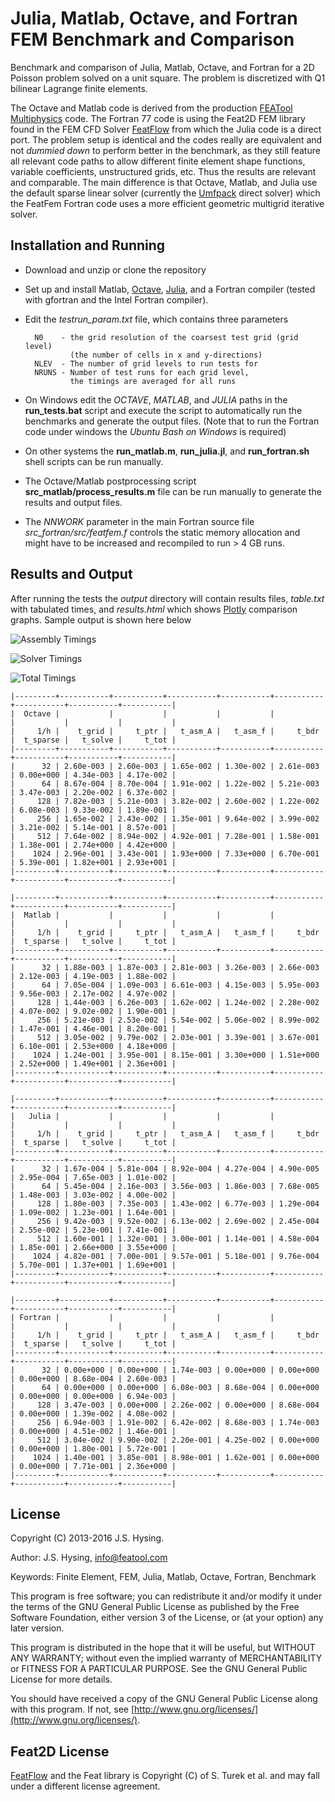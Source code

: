 Julia, Matlab, Octave, and Fortran FEM Benchmark and Comparison
===============================================================

Benchmark and comparison of Julia, Matlab, Octave, and Fortran for a
2D Poisson problem solved on a unit square. The problem is discretized
with Q1 bilinear Lagrange finite elements.

The Octave and Matlab code is derived from the production
[FEATool Multiphysics](https://www.featool.com/) code. The Fortran 77
code is using the Feat2D FEM library found in the FEM CFD Solver
[FeatFlow](http://www.featflow.de) from which the Julia code is a
direct port. The problem setup is identical and the codes really are
equivalent and not _dummied down_ to perform better in the benchmark,
as they still feature all relevant code paths to allow different
finite element shape functions, variable coefficients, unstructured
grids, etc. Thus the results are relevant and comparable. The main
difference is that Octave, Matlab, and Julia use the default sparse
linear solver (currently the
[Umfpack](http://faculty.cse.tamu.edu/davis/suitesparse.html) direct
solver) which the FeatFem Fortran code uses a more efficient geometric
multigrid iterative solver.


Installation and Running
------------------------

- Download and unzip or clone the repository

- Set up and install Matlab,
  [Octave](https://www.gnu.org/software/octave/),
  [Julia](http://julialang.org/), and a Fortran compiler (tested with
  gfortran and the Intel Fortran compiler).

- Edit the *testrun_param.txt* file, which contains three parameters

        N0    - the grid resolution of the coarsest test grid (grid level)
                (the number of cells in x and y-directions)
        NLEV  - The number of grid levels to run tests for
        NRUNS - Number of test runs for each grid level,
                the timings are averaged for all runs

- On Windows edit the _OCTAVE_, _MATLAB_, and _JULIA_ paths in the
  **run_tests.bat** script and execute the script to automatically
  run the benchmarks and generate the output files. (Note that to run the
  Fortran code under windows the _Ubuntu Bash on Windows_ is required)

- On other systems the **run_matlab.m**, **run_julia.jl**, and
  **run_fortran.sh** shell scripts can be run manually.

- The Octave/Matlab postprocessing script
  **src_matlab/process_results.m** file can be run manually
  to generate the results and output files.

- The _NNWORK_ parameter in the main Fortran source file
  *src_fortran/src/featfem.f* controls the static memory allocation
  and might have to be increased and recompiled to run > 4 GB runs.


Results and Output
------------------

After running the tests the _output_ directory will contain results
files, _table.txt_ with tabulated times, and _results.html_ which
shows [Plotly](https://plot.ly/) comparison graphs. Sample output is
shown here below

![Assembly Timings](https://raw.githubusercontent.com/precisesimulation/julia-matlab-fortran-fem-benchmark/master/output/fig_assembly.jpg)

![Solver Timings](https://raw.githubusercontent.com/precisesimulation/julia-matlab-fortran-fem-benchmark/master/output/fig_solve.jpg)

![Total Timings](https://raw.githubusercontent.com/precisesimulation/julia-matlab-fortran-fem-benchmark/master/output/fig_total.jpg)


    |---------+-----------+-----------+-----------+-----------+-----------+-----------+-----------+-----------|
    |  Octave |           |           |           |           |           |           |           |           |
    |     1/h |    t_grid |     t_ptr |   t_asm_A |   t_asm_f |     t_bdr |  t_sparse |   t_solve |     t_tot |
    |---------+-----------+-----------+-----------+-----------+-----------+-----------+-----------+-----------|
    |      32 | 2.60e-003 | 2.60e-003 | 1.65e-002 | 1.30e-002 | 2.61e-003 | 0.00e+000 | 4.34e-003 | 4.17e-002 |
    |      64 | 8.67e-004 | 8.70e-004 | 1.91e-002 | 1.22e-002 | 5.21e-003 | 3.47e-003 | 2.20e-002 | 6.37e-002 |
    |     128 | 7.82e-003 | 5.21e-003 | 3.82e-002 | 2.60e-002 | 1.22e-002 | 6.08e-003 | 9.33e-002 | 1.89e-001 |
    |     256 | 1.65e-002 | 2.43e-002 | 1.35e-001 | 9.64e-002 | 3.99e-002 | 3.21e-002 | 5.14e-001 | 8.57e-001 |
    |     512 | 7.64e-002 | 8.94e-002 | 4.92e-001 | 7.28e-001 | 1.58e-001 | 1.38e-001 | 2.74e+000 | 4.42e+000 |
    |    1024 | 2.96e-001 | 3.43e-001 | 1.93e+000 | 7.33e+000 | 6.70e-001 | 5.39e-001 | 1.82e+001 | 2.93e+001 |
    |---------+-----------+-----------+-----------+-----------+-----------+-----------+-----------+-----------|

    |---------+-----------+-----------+-----------+-----------+-----------+-----------+-----------+-----------|
    |  Matlab |           |           |           |           |           |           |           |           |
    |     1/h |    t_grid |     t_ptr |   t_asm_A |   t_asm_f |     t_bdr |  t_sparse |   t_solve |     t_tot |
    |---------+-----------+-----------+-----------+-----------+-----------+-----------+-----------+-----------|
    |      32 | 1.88e-003 | 1.87e-003 | 2.81e-003 | 3.26e-003 | 2.66e-003 | 2.12e-003 | 4.19e-003 | 1.88e-002 |
    |      64 | 7.05e-004 | 1.09e-003 | 6.61e-003 | 4.15e-003 | 5.95e-003 | 9.56e-003 | 2.17e-002 | 4.97e-002 |
    |     128 | 1.44e-003 | 6.26e-003 | 1.62e-002 | 1.24e-002 | 2.28e-002 | 4.07e-002 | 9.02e-002 | 1.90e-001 |
    |     256 | 5.21e-003 | 2.53e-002 | 5.54e-002 | 5.06e-002 | 8.99e-002 | 1.47e-001 | 4.46e-001 | 8.20e-001 |
    |     512 | 3.05e-002 | 9.79e-002 | 2.03e-001 | 3.39e-001 | 3.67e-001 | 6.10e-001 | 2.53e+000 | 4.18e+000 |
    |    1024 | 1.24e-001 | 3.95e-001 | 8.15e-001 | 3.30e+000 | 1.51e+000 | 2.52e+000 | 1.49e+001 | 2.36e+001 |
    |---------+-----------+-----------+-----------+-----------+-----------+-----------+-----------+-----------|

    |---------+-----------+-----------+-----------+-----------+-----------+-----------+-----------+-----------|
    |   Julia |           |           |           |           |           |           |           |           |
    |     1/h |    t_grid |     t_ptr |   t_asm_A |   t_asm_f |     t_bdr |  t_sparse |   t_solve |     t_tot |
    |---------+-----------+-----------+-----------+-----------+-----------+-----------+-----------+-----------|
    |      32 | 1.67e-004 | 5.81e-004 | 8.92e-004 | 4.27e-004 | 4.90e-005 | 2.95e-004 | 7.65e-003 | 1.01e-002 |
    |      64 | 5.45e-004 | 2.16e-003 | 3.56e-003 | 1.86e-003 | 7.68e-005 | 1.48e-003 | 3.03e-002 | 4.00e-002 |
    |     128 | 1.80e-003 | 7.35e-003 | 1.43e-002 | 6.77e-003 | 1.29e-004 | 1.09e-002 | 1.23e-001 | 1.64e-001 |
    |     256 | 9.42e-003 | 9.52e-002 | 6.13e-002 | 2.69e-002 | 2.45e-004 | 2.55e-002 | 5.23e-001 | 7.41e-001 |
    |     512 | 1.60e-001 | 1.32e-001 | 3.00e-001 | 1.14e-001 | 4.58e-004 | 1.85e-001 | 2.66e+000 | 3.55e+000 |
    |    1024 | 4.82e-001 | 7.00e-001 | 9.57e-001 | 5.18e-001 | 9.76e-004 | 5.70e-001 | 1.37e+001 | 1.69e+001 |
    |---------+-----------+-----------+-----------+-----------+-----------+-----------+-----------+-----------|

    |---------+-----------+-----------+-----------+-----------+-----------+-----------+-----------+-----------|
    | Fortran |           |           |           |           |           |           |           |           |
    |     1/h |    t_grid |     t_ptr |   t_asm_A |   t_asm_f |     t_bdr |  t_sparse |   t_solve |     t_tot |
    |---------+-----------+-----------+-----------+-----------+-----------+-----------+-----------+-----------|
    |      32 | 0.00e+000 | 0.00e+000 | 1.74e-003 | 0.00e+000 | 0.00e+000 | 0.00e+000 | 8.68e-004 | 2.60e-003 |
    |      64 | 0.00e+000 | 0.00e+000 | 6.08e-003 | 8.68e-004 | 0.00e+000 | 0.00e+000 | 0.00e+000 | 6.94e-003 |
    |     128 | 3.47e-003 | 0.00e+000 | 2.26e-002 | 0.00e+000 | 8.68e-004 | 0.00e+000 | 1.39e-002 | 4.08e-002 |
    |     256 | 6.94e-003 | 1.91e-002 | 6.42e-002 | 8.68e-003 | 1.74e-003 | 0.00e+000 | 4.51e-002 | 1.46e-001 |
    |     512 | 3.04e-002 | 9.90e-002 | 2.20e-001 | 4.25e-002 | 0.00e+000 | 0.00e+000 | 1.80e-001 | 5.72e-001 |
    |    1024 | 1.40e-001 | 3.85e-001 | 8.98e-001 | 1.62e-001 | 0.00e+000 | 0.00e+000 | 7.71e-001 | 2.36e+000 |
    |---------+-----------+-----------+-----------+-----------+-----------+-----------+-----------+-----------|



License
-------

Copyright (C) 2013-2016 J.S. Hysing.

Author: J.S. Hysing, info@featool.com

Keywords: Finite Element, FEM, Julia, Matlab, Octave, Fortran, Benchmark

This program is free software; you can redistribute it and/or modify
it under the terms of the GNU General Public License as published by
the Free Software Foundation, either version 3 of the License, or (at
your option) any later version.

This program is distributed in the hope that it will be useful, but
WITHOUT ANY WARRANTY; without even the implied warranty of
MERCHANTABILITY or FITNESS FOR A PARTICULAR PURPOSE. See the GNU
General Public License for more details.

You should have received a copy of the GNU General Public License
along with this program. If not, see
[http://www.gnu.org/licenses/](http://www.gnu.org/licenses/).

Feat2D License
--------------

[FeatFlow](www.featflow.de) and the Feat library is Copyright (C) of
S. Turek et al. and may fall under a different license agreement.
